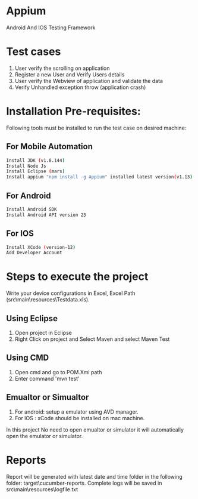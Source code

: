 # Appium
Android And IOS Testing Framework

# Test cases
1. User verify the scrolling on application
2. Register a new User and Verify Users details
3. User verify the Webview of application and validate the data
4. Verify Unhandled exception throw (application crash)

# Installation Pre-requisites:
Following tools must be installed to run the test case on desired machine:
## For Mobile Automation
```bash
Install JDK (v1.8.144)
Install Node Js
Install Eclipse (mars)
Install appium "npm install -g Appium" installed latest version(v1.13)
```
## For Android
```bash
Install Android SDK
Install Android API version 23
```
## For IOS
```bash
Install XCode (version-12)
Add Developer Account
```

# Steps to execute the project
Write your device configurations in Excel, Excel Path (src\main\resources\Testdata.xls).
## Using Eclipse
1. Open project in Eclipse
2. Right Click on project and Select Maven and select Maven Test

## Using CMD
1. Open cmd and go to POM.Xml path
4. Enter command 'mvn test'


## Emualtor or Simualtor
1. For android: setup a emulator using AVD manager.
2. For IOS : xCode should be installed on mac machine.

 In this project No need to open emualtor or simulator it will automatically open the emulator or simulator.
 
# Reports
Report will be generated with latest date and time folder in the following folder: target\cucumber-reports.
Complete logs will be saved in src\main\resources\logfile.txt
